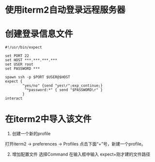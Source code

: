# 使用iterm2自动登录远程服务器

# 创建登录信息文件
```
#!/usr/bin/expect

set PORT 22
set HOST ***.***.***.***
set USER root
set PASSWORD ***

spawn ssh -p $PORT $USER@$HOST
expect {
        "yes/no" {send "yes\r";exp_continue;}
         "*password:*" { send "$PASSWORD\r" }
        }
interact
```

# 在iterm2中导入该文件
1. 创建一个新的profile

打开iterm2 -> preferences -> Profiles
点击下面“+”号，新建一个profile。

2. 增加配置文件
选择Command 在输入框中输入
expect+刚才建的文件路径
